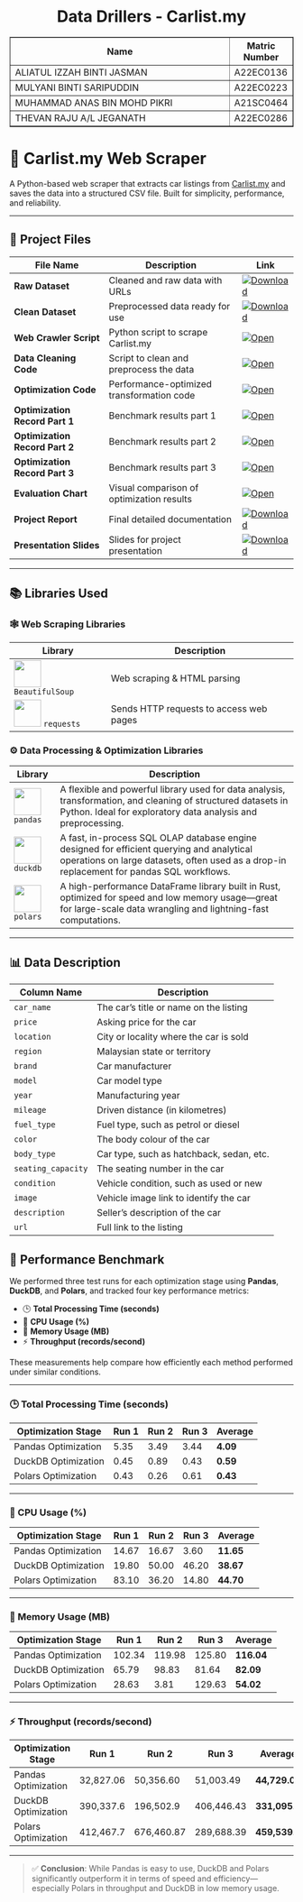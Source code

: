 <h1 align="center"> 
  Data Drillers - Carlist.my
  <br>
</h1>

<table border="solid" align="center">
  <tr>
    <th>Name</th>
    <th>Matric Number</th>
  </tr>
  <tr>
    <td width=80%>ALIATUL IZZAH BINTI JASMAN</td>
    <td>A22EC0136</td>
  </tr>
  <tr>
    <td width=80%>MULYANI BINTI SARIPUDDIN </td>
    <td> A22EC0223 </td>
  </tr>
  <tr>
    <td width=80%>MUHAMMAD ANAS BIN MOHD PIKRI </td>
    <td> A21SC0464 </td>
  </tr>
  <tr>
    <td width=80%>THEVAN RAJU A/L JEGANATH </td>
    <td>A22EC0286</td>
  </tr>
</table>

# 🚗 Carlist.my Web Scraper

A Python-based web scraper that extracts car listings from [Carlist.my](https://www.carlist.my/cars-for-sale/malaysia) and saves the data into a structured CSV file. Built for simplicity, performance, and reliability.

---
## 📂 Project Files

| File Name                     | Description                                | Link |
|------------------------------|--------------------------------------------|------|
| **Raw Dataset**              | Cleaned and raw data with URLs             | [![Download](https://img.shields.io/badge/Download-Drive-blue?logo=google-drive)](https://drive.google.com/file/d/1eK8V7xZXzvBDPVBAppC2TzItXCjdHnkr/view?usp=sharing) |
| **Clean Dataset**            | Preprocessed data ready for use            | [![Download](https://img.shields.io/badge/Download-Drive-blue?logo=google-drive)](https://drive.google.com/file/d/1KVVZ2WM5iz2jZFF2iFwH8Gn16O9gvoxw/view?usp=sharing) |
| **Web Crawler Script**       | Python script to scrape Carlist.my         | [![Open](https://img.shields.io/badge/View-Code-green?logo=jupyter)](p1/main_crawler.ipynb) |
| **Data Cleaning Code**       | Script to clean and preprocess the data    | [![Open](https://img.shields.io/badge/View-Code-green?logo=jupyter)](p1/clean_data.ipynb) |
| **Optimization Code**        | Performance-optimized transformation code  | [![Open](https://img.shields.io/badge/View-Code-green?logo=jupyter)](p1/performances_after.ipynb) |
| **Optimization Record Part 1** | Benchmark results part 1                 | [![Open](https://img.shields.io/badge/View-CSV-orange?logo=csv)](p2/performance_after_part1.csv) |
| **Optimization Record Part 2** | Benchmark results part 2                 | [![Open](https://img.shields.io/badge/View-CSV-orange?logo=csv)](p2/performance_after_part2.csv) |
| **Optimization Record Part 3** | Benchmark results part 3                 | [![Open](https://img.shields.io/badge/View-CSV-orange?logo=csv)](p2/performance_after_part3.csv) |
| **Evaluation Chart**         | Visual comparison of optimization results  | [![Open](https://img.shields.io/badge/View-Code-green?logo=jupyter)](p2/evaluation_charts.ipynb) |
| **Project Report**           | Final detailed documentation               | [![Download](https://img.shields.io/badge/Download-PDF-red?logo=adobe-acrobat-reader)](report/Final_Report.pdf) |
| **Presentation Slides**      | Slides for project presentation            | [![Download](https://img.shields.io/badge/Download-PDF-red?logo=adobe-acrobat-reader)](report/PresentationSlide.pdf) |


---

## 📚 Libraries Used

### 🕸️ Web Scraping Libraries

| Library | Description |
|--------|-------------|
| <img src="https://github.com/user-attachments/assets/0e15833e-c5f8-4976-afbe-03a8125beca1" width="48"/> `BeautifulSoup` | Web scraping & HTML parsing |
| <img src="https://github.com/user-attachments/assets/db6ed60d-ea8d-4cad-afc5-3c4de59eaaf7" width="48"/> `requests` | Sends HTTP requests to access web pages |


### ⚙️ Data Processing & Optimization Libraries

| Library | Description |
|--------|-------------|
| <img src="https://github.com/user-attachments/assets/e2eaa0ff-2214-43b7-90e1-b20a9e37ce28" width="48"/> `pandas` | A flexible and powerful library used for data analysis, transformation, and cleaning of structured datasets in Python. Ideal for exploratory data analysis and preprocessing. |
| <img src="https://github.com/user-attachments/assets/da096b58-28d4-4562-9fea-05b612f91aa9" width="48"/> `duckdb` | A fast, in-process SQL OLAP database engine designed for efficient querying and analytical operations on large datasets, often used as a drop-in replacement for pandas SQL workflows. |
| <img src="https://github.com/user-attachments/assets/6bbc160f-7b0e-47d9-9d90-0a8453cc2115" width="48"/> `polars` | A high-performance DataFrame library built in Rust, optimized for speed and low memory usage—great for large-scale data wrangling and lightning-fast computations. |

---

## 📊 Data Description

| Column Name        | Description                                                              |
|--------------------|--------------------------------------------------------------------------|
| `car_name`         | The car’s title or name on the listing                                   |
| `price`            | Asking price for the car                                                 |
| `location`         | City or locality where the car is sold                                   |
| `region`           | Malaysian state or territory                                             |
| `brand`            | Car manufacturer                                                         |
| `model`            | Car model type                                                           |
| `year`             | Manufacturing year                                                       |
| `mileage`          | Driven distance (in kilometres)                                          |
| `fuel_type`        | Fuel type, such as petrol or diesel                                      |
| `color`            | The body colour of the car                                               |
| `body_type`        | Car type, such as hatchback, sedan, etc.                                 |
| `seating_capacity` | The seating number in the car                                            |
| `condition`        | Vehicle condition, such as used or new                                   |
| `image`            | Vehicle image link to identify the car                                   |
| `description`      | Seller’s description of the car                                          |
| `url`              | Full link to the listing                                                 |

## 🚀 Performance Benchmark

We performed three test runs for each optimization stage using **Pandas**, **DuckDB**, and **Polars**, and tracked four key performance metrics:

- 🕒 **Total Processing Time (seconds)**
- 🧠 **CPU Usage (%)**
- 💾 **Memory Usage (MB)**
- ⚡ **Throughput (records/second)**

These measurements help compare how efficiently each method performed under similar conditions.

---

### 🕒 Total Processing Time (seconds)

| Optimization Stage   | Run 1 | Run 2 | Run 3 | **Average** |
|----------------------|-------|-------|-------|-------------|
| Pandas Optimization  | 5.35  | 3.49  | 3.44  | **4.09**    |
| DuckDB Optimization  | 0.45  | 0.89  | 0.43  | **0.59**    |
| Polars Optimization  | 0.43  | 0.26  | 0.61  | **0.43**    |

---

### 🧠 CPU Usage (%)

| Optimization Stage   | Run 1 | Run 2 | Run 3 | **Average** |
|----------------------|-------|-------|-------|-------------|
| Pandas Optimization  | 14.67 | 16.67 | 3.60  | **11.65**   |
| DuckDB Optimization  | 19.80 | 50.00 | 46.20 | **38.67**   |
| Polars Optimization  | 83.10 | 36.20 | 14.80 | **44.70**   |

---

### 💾 Memory Usage (MB)

| Optimization Stage   | Run 1  | Run 2  | Run 3  | **Average** |
|----------------------|--------|--------|--------|-------------|
| Pandas Optimization  | 102.34 | 119.98 | 125.80 | **116.04**  |
| DuckDB Optimization  | 65.79  | 98.83  | 81.64  | **82.09**   |
| Polars Optimization  | 28.63  | 3.81   | 129.63 | **54.02**   |

---

### ⚡ Throughput (records/second)

| Optimization Stage   | Run 1     | Run 2     | Run 3     | **Average** |
|----------------------|-----------|-----------|-----------|-------------|
| Pandas Optimization  | 32,827.06 | 50,356.60 | 51,003.49 | **44,729.0** |
| DuckDB Optimization  | 390,337.6 | 196,502.9 | 406,446.43| **331,095.6** |
| Polars Optimization  | 412,467.7 | 676,460.87| 289,688.39| **459,539.0** |

---

> ✅ **Conclusion**: While Pandas is easy to use, DuckDB and Polars significantly outperform it in terms of speed and efficiency—especially Polars in throughput and DuckDB in low memory usage.

